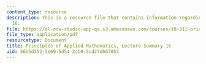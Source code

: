 ```yaml
---
content_type: resource
description: This is a resource file that contains information regarding lecture summary
  16.
file: https://ol-ocw-studio-app-qa.s3.amazonaws.com/courses/18-311-principles-of-applied-mathematics-spring-2014/56b5d3525e695d542cb05cd27d667853_MIT18_311S14_Lecture16.pdf
file_type: application/pdf
resourcetype: Document
title: Principles of Applied Mathematics, Lecture Summary 16
uid: 56b5d352-5e69-5d54-2cb0-5cd27d667853
---
```

